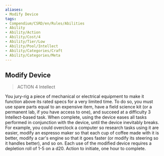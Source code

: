 ```yaml
---
aliases:
- Modify Device
tags:
- Compendium/CSRD/en/Rules/Abilities
- Ability
- Ability/Action
- Ability/Cost/4
- Ability/Tier/Low
- Ability/Pool/Intellect
- Ability/Categories/Craft
- Ability/Categories/Meta
---
```


  
## Modify Device  
>ACTION 4  Intellect  
  
You jury-rig a piece of mechanical or electrical equipment to make it function above its rated specs for a very limited time. To do so, you must use spare parts equal to an expensive item, have a field science kit (or a permanent lab, if you have access to one), and succeed at a difficulty 3 Intellect-based task. When complete, using the device eases all tasks performed in conjunction with the device, until the device inevitably breaks. For example, you could overclock a computer so research tasks using it are easier, modify an espresso maker so that each cup of coffee made with it is better, modify a car's engine so that it goes faster (or modify its steering so it handles better), and so on. Each use of the modified device requires a depletion roll of 1-5 on a d20. Action to initiate, one hour to complete.